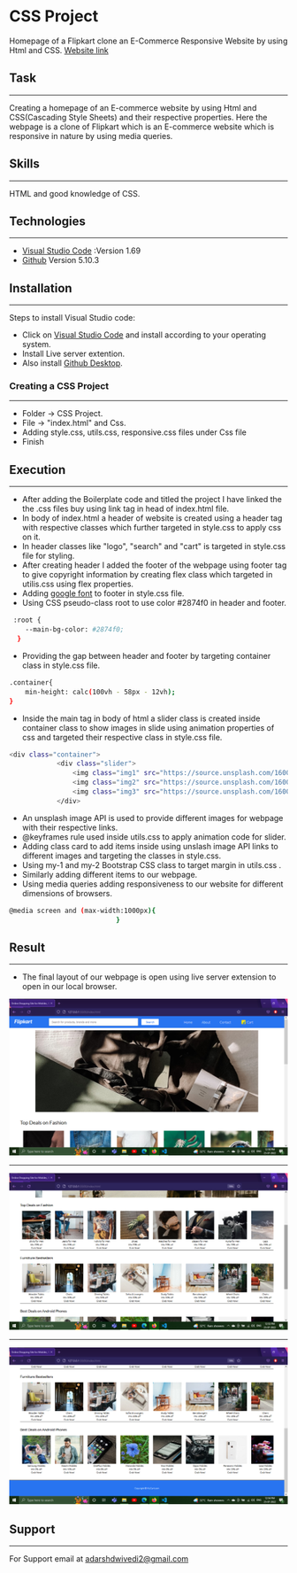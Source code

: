 
# CSS Project

Homepage of a Flipkart clone an E-Commerce Responsive Website by using Html and CSS.
[Website link](https://adarsh00712.github.io/CSS-Project/)

## Task
***
Creating a homepage of an E-commerce website by using Html and CSS(Cascading Style Sheets) and their respective properties. Here the webpage is a clone of Flipkart which is an E-commerce website which is responsive in nature by using media queries.
## Skills
***
HTML and good knowledge of CSS. 
## Technologies
***
* [Visual Studio Code](https://code.visualstudio.com/Download) :Version 1.69
* [Github](https://github.com/) Version 5.10.3 
## Installation
***
Steps to install Visual Studio code:

* Click on [Visual Studio Code](https://code.visualstudio.com/Download) and install according to your operating system.
* Install Live server extention.
* Also install [Github Desktop](https://desktop.github.com/).

### Creating a CSS Project
***
* Folder -> CSS Project.
* File -> "index.html" and Css.
* Adding style.css, utils.css, responsive.css files under Css file
* Finish
## Execution
***
* After adding the Boilerplate code and titled the project I have linked the the .css files buy using link tag in head of index.html file.
* In body of index.html a header of website is created using a header tag with respective classes which further targeted in style.css to apply css on it.
* In header classes like "logo", "search" and "cart" is targeted in style.css file for styling.
* After creating header I added the footer of the webpage using footer tag to give copyright information by creating flex class which targeted in utilis.css using flex properties.
* Adding [google font](https://fonts.googleapis.com/css2?family=Lato:wght@300&display=swap) to footer in style.css file.
* Using  CSS pseudo-class root to use color #2874f0 in header and footer.
```bash
 :root {
    --main-bg-color: #2874f0;
  }
  ```
* Providing the gap between header and footer by targeting container class in style.css file.
```bash
.container{
    min-height: calc(100vh - 58px - 12vh);
}
```
* Inside the main tag in body of html a slider class is created inside container class to show images in slide using animation properties of css and targeted their respective class in style.css file.
```bash
<div class="container">
            <div class="slider">
                <img class="img1" src="https://source.unsplash.com/1600x400/?Shopping,Fashion" alt="">
                <img class="img2" src="https://source.unsplash.com/1600x400/?Shopping" alt="">
                <img class="img3" src="https://source.unsplash.com/1600x400/?Fashion" alt="">
            </div>
```
* An unsplash image API is used to provide different images for webpage with their respective links.
* @keyframes rule used inside utils.css to apply animation code for slider.
* Adding class card to add items inside using unslash image API links to different images and targeting the classes in style.css.
* Using my-1 and my-2 Bootstrap CSS class to target margin in utils.css .
* Similarly adding different items to our webpage.
* Using media queries adding responsiveness to our website for different dimensions of browsers.
```bash
@media screen and (max-width:1000px){
                           }
```







## Result
***
* The final layout of our webpage is open using live server extension to open in our local browser.

![CSS Project](https://github.com/Adarsh00712/CSS-Project/blob/master/Screenshots/1.png)

***
![CSS Project](https://github.com/Adarsh00712/CSS-Project/blob/master/Screenshots/2.png)

***
![CSS Project](https://github.com/Adarsh00712/CSS-Project/blob/master/Screenshots/3.png)
## Support
***
For Support email at adarshdwivedi2@gmail.com
